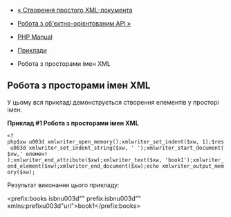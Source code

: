 - [« Створення простого XML-документа](example.xmlwriter-simple.md)
- [Робота з об'єктно-орієнтованим API »](example.xmlwriter-oop.md)

- [PHP Manual](index.md)
- [Приклади](xmlwriter.examples.md)
- Робота з просторами імен XML

## Робота з просторами імен XML

У цьому вся прикладі демонструється створення елементів у просторі імен.

**Приклад #1 Робота з просторами імен XML**

` <?php$xw u003d xmlwriter_open_memory();xmlwriter_set_indent($xw, 1);$res u003d xmlwriter_set_indent_string($xw, ' ');xmlwriter_start_document($xw,' елемент );xmlwriter_end_attribute($xw);xmlwriter_text($xw, 'book1');xmlwriter_end_element($xw);xmlwriter_end_document($xw);echo xmlwriter_output_memory($xw); `

Результат виконання цього прикладу:

<?xml versionu003d"1.0" encodingu003d"UTF-8"?>
<prefix:books isbnu003d"" prefix:isbnu003d"" xmlns:prefixu003d"uri">book1</prefix:books>
